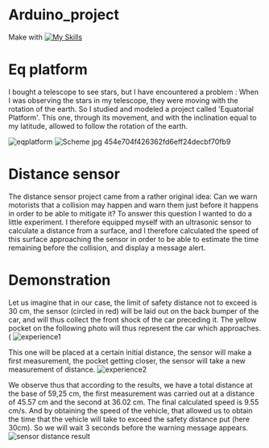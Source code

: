 # Arduino_project

Make with [![My Skills](https://skills.thijs.gg/icons?i=c,arduino)](https://skills.thijs.gg)

# Eq platform 

I bought a telescope to see stars, but I have encountered a problem : When I was observing the stars in my telescope, they were moving with the rotation of the earth. So I studied and modeled a project called 'Equatorial Platform'. This one, through its movement, and with the inclination equal to my latitude, allowed to follow the rotation of the earth.

![eqplatform](https://user-images.githubusercontent.com/73825898/171649408-0db79e62-6e50-4974-8f82-755c3d8e7a95.gif)
![Scheme jpg 454e704f426362fd6eff24decbf70fb9](https://user-images.githubusercontent.com/73825898/171650033-2c06a918-9030-4336-8ed8-06ef285b9087.jpg)

# Distance sensor

The distance sensor project came from a rather original idea: Can we warn motorists that a collision may happen and warn them just before it happens in order to be able to mitigate it?
To answer this question I wanted to do a little experiment. I therefore equipped myself with an ultrasonic sensor to calculate a distance from a surface, and I therefore calculated the speed of this surface approaching the sensor in order to be able to estimate the time remaining before the collision, and display a message alert.

# Demonstration

Let us imagine that in our case, the limit of safety distance not to exceed is 30 cm, the sensor (circled in red) will be laid out on the back bumper of the car, and will thus collect the front shock of the car preceding it. The yellow pocket on the following photo will thus represent the car which approaches. (
![experience1](https://user-images.githubusercontent.com/73825898/171686924-0244ff15-aea9-4cae-b2fd-98786e441aaf.png)

This one will be placed at a certain initial distance, the sensor will make a first measurement, the pocket getting closer, the sensor will take a new measurement of distance.
![experience2](https://user-images.githubusercontent.com/73825898/171686932-048191fd-bdb2-42e5-91f4-22b0b8c25d2c.png)

We observe thus that according to the results, we have a total distance at the base of 59,25 cm, the first measurement was carried out at a distance of 45.57 cm and the second at 36.02 cm. The final calculated speed is 9.55 cm/s. And by obtaining the speed of the vehicle, that allowed us to obtain the time that the vehicle will take to exceed the safety distance put (here 30cm). So we will wait 3 seconds before the warning message appears.
![sensor distance result](https://user-images.githubusercontent.com/73825898/171687028-6888728b-8624-4e28-9922-cfdfc2a8168d.png)

